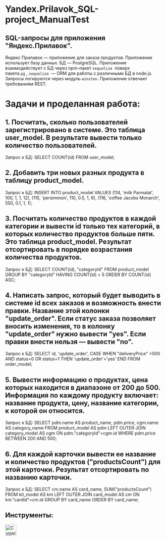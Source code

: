 # Yandex.Prilavok_SQL-project_ManualTest
## SQL-запросы для приложения "Яндекс.Прилавок".
Яндекс Прилавок — приложение для заказа продуктов.
Приложение использует базу данных. БД — PostgreSQL. Приложение взаимодействует с БД через npm-пакет `sequelize`  поверх пакета `pg` , `sequelize`  — ORM для работы с различными БД в node.js. Запросы логируются через модуль `winston`.
Приложение отвечает требованиям REST.

# Задачи и проделанная работа:
## 1. Посчитать, сколько пользователей зарегистрировано в системе. Это таблица user_model. В результате вывести только количество пользователей.
Запрос к БД:
SELECT COUNT(id)
FROM user_model;

## 2. Добавить три новых разных продукта в таблицу product_model.
Запрос к БД:
INSERT INTO product_model
VALUES (114, 'milk Parmalat', 100, 1, 1, 12), (115, 'persimmon', 110, 0.5, 1, 6), (116, 'coffee Jacobs Monarch', 550, 0.1, 1, 1);

## 3. Посчитать количество продуктов в каждой категории и вывести id только тех категорий, в которых количество продуктов больше пяти. Это таблица product_model. Результат отсортировать в порядке возрастания количества продуктов.
Запрос к БД:
SELECT COUNT(id), "categoryId"
FROM product_model
GROUP BY "categoryId"
HAVING COUNT(id) > 5
ORDER BY COUNT(id) ASC;

## 4. Написать запрос, который будет выводить в системе id всех заказов и возможность внести правки. Название этой колонки "update_order". Если статус заказа позволяет вносить изменения, то в колонку "update_order" нужно вывести "yes". Если правки внести нельзя — вывести "no". 
Запрос к БД:
SELECT id, 'update_order',
CASE
WHEN "deliveryPrice" >500 AND status=0 OR status=1 THEN 'update_order'='yes'
END
FROM order_model;

## 5. Вывести информацию о продуктах, цена которых находится в диапазоне от 200 до 500. Информация по каждому продукту включает: название продукта, цену, название категории, к которой он относится.
Запрос к БД:
SELECT pdm.name AS product_name, pdm.price, cgm.name AS category_name
FROM product_model AS pdm
LEFT OUTER JOIN category_model AS cgm ON pdm."categoryId"=cgm.id
WHERE pdm.price BETWEEN 200 AND 500;

## 6. Для каждой карточки вывести ее название и количество продуктов ("productsCount") для этой карточки. Результат отсортировать по названию карточки.
Запрос к БД:
SELECT cm.name AS card_name, SUM("productsCount")
FROM kit_model AS km
LEFT OUTER JOIN card_model AS cm ON km."cardId"=cm.id
GROUP BY card_name
ORDER BY card_name;

## Инструменты:
<p align="left">
  <a href="https://cygwin.com/" target="_blank" rel="noreferrer"><img src="https://github.com/user-attachments/assets/8b61e328-84bc-40e5-a4be-1eefb49e7b8e" width="36" height="36" alt="Cygwin" /></a>
</p> 
